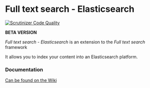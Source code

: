 # Full text search - Elasticsearch

[![Scrutinizer Code Quality](https://scrutinizer-ci.com/g/nextcloud/fulltextsearch_elasticsearch/badges/quality-score.png?b=master)](https://scrutinizer-ci.com/g/nextcloud/fulltextsearch_elasticsearch/?branch=master)

**BETA VERSION**  

_Full text search - Elasticsearch_ is an extension to the _Full text search_ framework

It allows you to index your content into an Elasticsearch platform.



### Documentation

[Can be found on the Wiki](https://github.com/nextcloud/fulltextsearch_elasticsearch/wiki)

